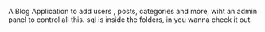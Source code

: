 A Blog Application to add users , posts, categories and more, wiht an admin panel to control all this.
sql is inside the folders, in you wanna check it out.
